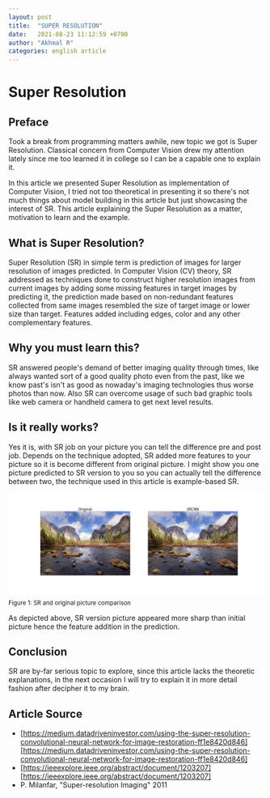 ```yaml
---
layout: post
title:  "SUPER RESOLUTION"
date:   2021-08-23 11:12:59 +0700
author: "Akhmal R"
categories: english article
---
```


# Super Resolution

## Preface

Took a break from programming matters awhile, new topic we got is Super Resolution. Classical concern from Computer Vision drew my attention lately since me too learned it in college so I can be a capable one to explain it.

In this article we presented Super Resolution as implementation of Computer Vision, I tried not too theoretical in presenting it so there's not much things about model building in this article but just showcasing the interest of SR. This article explaining the Super Resolution as a matter, motivation to learn and the example.

## What is Super Resolution?

Super Resolution (SR) in simple term is prediction of images for larger resolution of images predicted. In Computer Vision (CV) theory, SR addressed as techniques done to construct higher resolution images from current images by adding some missing features in target images by predicting it, the prediction made based on non-redundant features collected from same images resembled the size of target image or lower size than target. Features added including edges, color and any other complementary features.

## Why you must learn this?

SR answered people's demand of better imaging quality through times, like always wanted sort of a good quality photo even from the past, like we know past's isn't as good as nowaday's imaging technologies thus worse photos than now. Also SR can overcome usage of such bad graphic tools like web camera or handheld camera to get next level results.

## Is it really works?

Yes it is, with SR job on your picture you can tell the difference pre and post job. Depends on the technique adopted, SR added more features to your picture so it is become different from original picture. I might show you one picture predicted to SR version to you so you can actually tell the difference between two, the technique used in this article is example-based SR.

![directory](https://raw.githubusercontent.com/akhmal22/akhmal22.github.io/master/images/comp.jpg)
<br/><sub>Figure 1: SR and original picture comparison</sub>

As depicted above, SR version picture appeared more sharp than initial picture hence the feature addition in the prediction.

## Conclusion

SR are by-far serious topic to explore, since this article lacks the theoretic explanations, in the next occasion I will try to explain it in more detail fashion after decipher it to my brain.

## Article Source

- [https://medium.datadriveninvestor.com/using-the-super-resolution-convolutional-neural-network-for-image-restoration-ff1e8420d846][https://medium.datadriveninvestor.com/using-the-super-resolution-convolutional-neural-network-for-image-restoration-ff1e8420d846]
- [https://ieeexplore.ieee.org/abstract/document/1203207][https://ieeexplore.ieee.org/abstract/document/1203207]
- P. Milanfar, "Super-resolution Imaging" 2011



[https://medium.datadriveninvestor.com/using-the-super-resolution-convolutional-neural-network-for-image-restoration-ff1e8420d846]: https://medium.datadriveninvestor.com/using-the-super-resolution-convolutional-neural-network-for-image-restoration-ff1e8420d846
[https://ieeexplore.ieee.org/abstract/document/1203207]: https://ieeexplore.ieee.org/abstract/document/1203207

